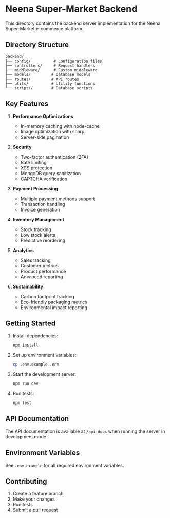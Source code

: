 # Neena Super-Market Backend

This directory contains the backend server implementation for the Neena Super-Market e-commerce platform.

## Directory Structure

```
backend/
├── config/          # Configuration files
├── controllers/     # Request handlers
├── middleware/      # Custom middleware
├── models/         # Database models
├── routes/         # API routes
├── utils/          # Utility functions
└── scripts/        # Database scripts
```

## Key Features

1. **Performance Optimizations**
   - In-memory caching with node-cache
   - Image optimization with sharp
   - Server-side pagination

2. **Security**
   - Two-factor authentication (2FA)
   - Rate limiting
   - XSS protection
   - MongoDB query sanitization
   - CAPTCHA verification

3. **Payment Processing**
   - Multiple payment methods support
   - Transaction handling
   - Invoice generation

4. **Inventory Management**
   - Stock tracking
   - Low stock alerts
   - Predictive reordering

5. **Analytics**
   - Sales tracking
   - Customer metrics
   - Product performance
   - Advanced reporting

6. **Sustainability**
   - Carbon footprint tracking
   - Eco-friendly packaging metrics
   - Environmental impact reporting

## Getting Started

1. Install dependencies:
   ```bash
   npm install
   ```

2. Set up environment variables:
   ```bash
   cp .env.example .env
   ```

3. Start the development server:
   ```bash
   npm run dev
   ```

4. Run tests:
   ```bash
   npm test
   ```

## API Documentation

The API documentation is available at `/api-docs` when running the server in development mode.

## Environment Variables

See `.env.example` for all required environment variables.

## Contributing

1. Create a feature branch
2. Make your changes
3. Run tests
4. Submit a pull request
